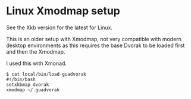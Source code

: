 # Linux Xmodmap setup

See the Xkb version for the latest for Linux.

This is an older setup with Xmodmap, not very compatible with modern
desktop environments as this requires the base Dvorak to be loaded
first and then the Xmodmap.

I used this with Xmonad.

```
$ cat local/bin/load-guadvorak
#!/bin/bash
setxkbmap dvorak
xmodmap ~/.guadvorak
```

